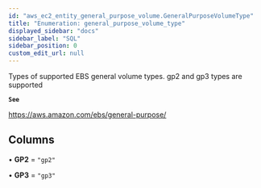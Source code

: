 ```yaml
---
id: "aws_ec2_entity_general_purpose_volume.GeneralPurposeVolumeType"
title: "Enumeration: general_purpose_volume_type"
displayed_sidebar: "docs"
sidebar_label: "SQL"
sidebar_position: 0
custom_edit_url: null
---
```


Types of supported EBS general volume types. gp2 and gp3 types are supported

**`See`**

https://aws.amazon.com/ebs/general-purpose/

## Columns

• **GP2** = ``"gp2"``

• **GP3** = ``"gp3"``
